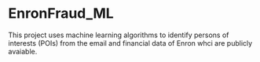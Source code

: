 # EnronFraud_ML

This project uses machine learning algorithms to identify persons of interests (POIs) from the email and financial data of Enron whci are publicly avaiable.
